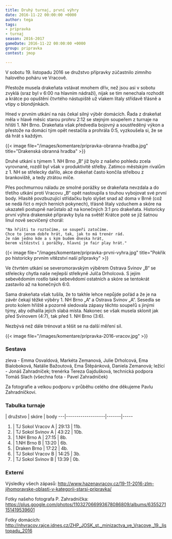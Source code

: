 ```yaml
---
title: Druhý turnaj, první výhry
date: 2016-11-22 00:00:00 +0000
author: tega
tags:
- pripravka
- turnaj
season: 2016-2017
gameDate: 2016-11-22 00:00:00 +0000
group: pripravka
contest: jmop

---
```

V sobotu 19. listopadu 2016 se družstvo přípravky zúčastnilo zimního halového poháru ve Vracově.

Přestože musela drakeňata vstávat mnohem dřív, než jsou asi v sobotu zvyklá (sraz byl v 6:00 na hlavním nádraží), nijak se tím nenechala rozhodit a krátce po opuštění čtvrtého nástupiště už vlakem lítaly střídavě třásně a vtipy o blondýnkách.

Hned v prvním utkání na nás čekal silný výběr domácích. Řada z drakeňat měla v hlavě měsíc starou prohru 2:12 se stejným soupeřem z turnaje na hřišti 1. NH Brno. Drakeňata však předvedla bojovný a soustředěný výkon a přestože na domácí tým opět nestačila a prohrála 0:5, vyzkoušela si, že se dá hrát s každým.

{{< image file="/images/komentare/pripravka-obranna-hradba.jpg" title="Drakenská obranná hradba" >}} 

Druhé utkání s týmem 1. NH Brno „B“ již bylo z našeho pohledu zcela vyrovnané, rozdíl byl však v produktivitě střelby. Zatímco městským rivalům z 1. NH se střelecky dařilo, akce drakeňat často končila střelbou z brankoviště, a tedy ztrátou míče.

Přes pochmurnou náladu ze smolné porážky se drakeňata nevzdala a do třetího utkání proti Vracovu „B“ opět nastoupila s touhou vybojovat své první body. Hlasitě povzbuzující střídačku bylo slyšet snad až doma v Brně (což se nedá říct o mých herních pokynech), třásně lítaly vzduchem a skóre na ukazateli postupně narůstalo až na konečných 3:1 pro drakeňata. Historicky první výhra drakenské přípravky byla na světě! Krátce poté se již šatnou linul nově secvičený chorál:

```
"Na hřišti to roztočíme, se soupeři zatočíme.
Chce to jenom dobře hrát, tak, jak to má trenér rád.
Je nám jedno kde a s kým budem dneska hrát,
berem vítězství i porážky, hlavní je fair play hrát."
```

{{< image file="/images/komentare/pripravka-prvni-vyhra.jpg" title="Pokřik po historicky prvním vítězství naší přípravky" >}} 

Ve čtvrtém utkání se severomoravským výběrem Ostrava Svinov „B“ se střelecky chytla naše nejlepší střelkyně Julča Drholcová. S jejím sebevědomím rostlo také sebevědomí ostatních a skóre se tentokrát zastavilo až na konečných 6:0.

Sama drakeňata však tušila, že to takhle lehce nepůjde pořád a že je na závěr čekají těžké výběry 1. NH Brno „A“ a Ostrava Svinov „A“. Sesedla se proto kolem hřiště a pozorně sledovala zápasy těchto soupeřů s jinými týmy, aby odhalila jejich slabá místa. Nakonec se však musela sklonit jak před Svinovem (4:7), tak před 1. NH Brno (3:6).

Nezbývá než dále trénovat a těšit se na další měření sil.

{{< image file="/images/komentare/pripravka-2016-vracov.jpg" >}}

### Sestava

zleva - Emma Osvaldová, Markéta Zemanová, Julie Drholcová, Ema Bialoboková, Natálie Bažoutová, Ema Štěpánková, Daniela Zemanová; ležící - Jonáš Zahradníček; trenérka Tereza Gajdušková, technická podpora Tomáš Slach (všechna fota - Pavel Zahradníček)

Za fotografie a velkou podporu v průběhu celého dne děkujeme Pavlu Zahradníčkovi.

### Tabulka turnaje

   | družstvo          | skóre | body
---|-------------------|-------|-----
1. | TJ Sokol Vracov A | 29:13 | 11b.
2. | TJ Sokol Svinov A | 43:22 | 10b.
3. | 1.NH Brno A       | 27:15 |  8b.
4. | 1.NH Brno B       | 13:20 |  6b.
5. | Draken Brno       | 17:22 |  4b.
6. | TJ Sokol Vracov B | 14:25 |  3b.
7. | TJ Sokol Svinov B | 13:39 |  0b.

### Externí

Výsledky všech zápasů: http://www.hazenavracov.cz/19-11-2016-zlm-jihomoravske-oblasti-v-kategorii-starsi-pripravka/

Fotky našeho fotografa P. Zahradníčka: https://plus.google.com/photos/110327066993678086809/albums/6355271151419539601

Fotky domácích: http://nhvracov.rajce.idnes.cz/ZHP_JOSK_st._minizactva_ve_Vracove,_19._listopadu_2016
